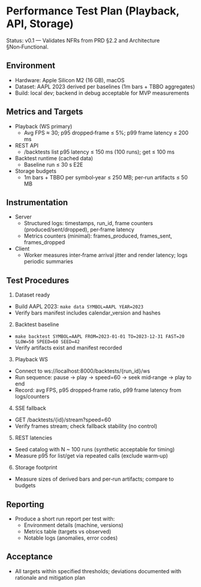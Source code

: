 # Performance Test Plan (Playback, API, Storage)

Status: v0.1 — Validates NFRs from PRD §2.2 and Architecture §Non‑Functional.

## Environment
- Hardware: Apple Silicon M2 (16 GB), macOS
- Dataset: AAPL 2023 derived per baselines (1m bars + TBBO aggregates)
- Build: local dev; backend in debug acceptable for MVP measurements

## Metrics and Targets
- Playback (WS primary)
  - Avg FPS ≈ 30; p95 dropped‑frame ≤ 5%; p99 frame latency ≤ 200 ms
- REST API
  - /backtests list p95 latency ≤ 150 ms (100 runs); get ≤ 100 ms
- Backtest runtime (cached data)
  - Baseline run ≤ 30 s E2E
- Storage budgets
  - 1m bars + TBBO per symbol‑year ≤ 250 MB; per‑run artifacts ≤ 50 MB

## Instrumentation
- Server
  - Structured logs: timestamps, run_id, frame counters (produced/sent/dropped), per‑frame latency
  - Metrics counters (minimal): frames_produced, frames_sent, frames_dropped
- Client
  - Worker measures inter‑frame arrival jitter and render latency; logs periodic summaries

## Test Procedures
1) Dataset ready
  - Build AAPL 2023: `make data SYMBOL=AAPL YEAR=2023`
  - Verify bars manifest includes calendar_version and hashes
2) Backtest baseline
  - `make backtest SYMBOL=AAPL FROM=2023-01-01 TO=2023-12-31 FAST=20 SLOW=50 SPEED=60 SEED=42`
  - Verify artifacts exist and manifest recorded
3) Playback WS
  - Connect to ws://localhost:8000/backtests/{run_id}/ws
  - Run sequence: pause → play → speed=60 → seek mid‑range → play to end
  - Record: avg FPS, p95 dropped‑frame ratio, p99 frame latency from logs/counters
4) SSE fallback
  - GET /backtests/{id}/stream?speed=60
  - Verify frames stream; check fallback stability (no control)
5) REST latencies
  - Seed catalog with N ~ 100 runs (synthetic acceptable for timing)
  - Measure p95 for list/get via repeated calls (exclude warm‑up)
6) Storage footprint
  - Measure sizes of derived bars and per‑run artifacts; compare to budgets

## Reporting
- Produce a short run report per test with:
  - Environment details (machine, versions)
  - Metrics table (targets vs observed)
  - Notable logs (anomalies, error codes)

## Acceptance
- All targets within specified thresholds; deviations documented with rationale and mitigation plan


